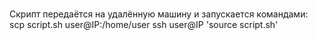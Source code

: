 #
 Скрипт передаётся на удалённую машину и запускается командами:
 scp script.sh user@IP:/home/user
 ssh user@IP 'source script.sh'
 